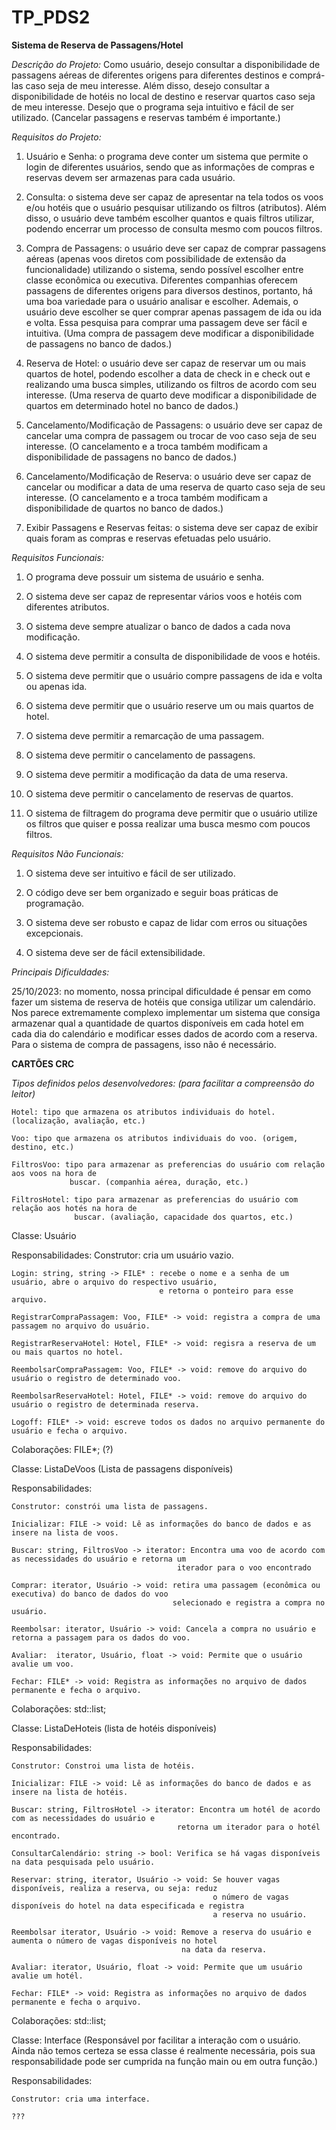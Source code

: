 # TP_PDS2
**Sistema de Reserva de Passagens/Hotel**

*Descrição do Projeto:*
Como usuário, desejo consultar a disponibilidade de passagens aéreas de diferentes 
origens para diferentes destinos e comprá-las caso seja de meu interesse. Além disso,
 desejo consultar a disponibilidade de hotéis no local de destino e reservar quartos 
 caso seja de meu interesse. Desejo que o programa seja intuitivo e fácil de ser utilizado. 
 (Cancelar passagens e reservas também é importante.) 

*Requisitos do Projeto:*

1.	Usuário e Senha: o programa deve conter um sistema que permite o login de diferentes 
usuários, sendo que as informações de compras e reservas devem ser armazenas para cada usuário.

2.	Consulta: o sistema deve ser capaz de apresentar na tela todos os voos e/ou hotéis que 
o usuário pesquisar utilizando os filtros (atributos). Além disso, o usuário deve também escolher 
quantos e quais filtros utilizar, podendo encerrar um processo de consulta mesmo com poucos filtros.

3.	Compra de Passagens: o usuário deve ser capaz de comprar passagens aéreas (apenas voos 
diretos com possibilidade de extensão da funcionalidade) utilizando o sistema, sendo possível 
escolher entre classe econômica ou executiva. Diferentes companhias oferecem passagens de diferentes 
origens para diversos destinos, portanto, há uma boa variedade para o usuário analisar e escolher. 
Ademais, o usuário deve escolher se quer comprar apenas passagem de ida ou ida e volta. Essa pesquisa 
para comprar uma passagem deve ser fácil e intuitiva. (Uma compra de passagem deve modificar a 
disponibilidade de passagens no banco de dados.)



4.	Reserva de Hotel: o usuário deve ser capaz de reservar um ou mais quartos de hotel, podendo 
escolher a data de check in e check out e realizando uma busca simples, utilizando os filtros de 
acordo com seu interesse. (Uma reserva de quarto deve modificar a disponibilidade de quartos em 
determinado hotel no banco de dados.)

5.	Cancelamento/Modificação de Passagens: o usuário deve ser capaz de cancelar uma compra de 
passagem ou trocar de voo caso seja de seu interesse. (O cancelamento e a troca também modificam 
a disponibilidade de passagens no banco de dados.)


6.	Cancelamento/Modificação de Reserva: o usuário deve ser capaz de cancelar ou modificar a data 
de uma reserva de quarto caso seja de seu interesse. (O cancelamento e a troca também modificam a 
disponibilidade de quartos no banco de dados.)

7.	Exibir Passagens e Reservas feitas: o sistema deve ser capaz de exibir quais foram as compras e 
reservas efetuadas pelo usuário.

*Requisitos Funcionais:*

1.	O programa deve possuir um sistema de usuário e senha.

2.	O sistema deve ser capaz de representar vários voos e hotéis com diferentes atributos.
3.	O sistema deve sempre atualizar o banco de dados a cada nova modificação.

4.	O sistema deve permitir a consulta de disponibilidade de voos e hotéis.

5.	O sistema deve permitir que o usuário compre passagens de ida e volta ou apenas ida.
6.	O sistema deve permitir que o usuário reserve um ou mais quartos de hotel.

7.	O sistema deve permitir a remarcação de uma passagem.
8.	O sistema deve permitir o cancelamento de passagens.

9.	O sistema deve permitir a modificação da data de uma reserva.
10.	O sistema deve permitir o cancelamento de reservas de quartos.

11.	O sistema de filtragem do programa deve permitir que o usuário utilize os filtros que quiser e 
possa realizar uma busca mesmo com poucos filtros.


*Requisitos Não Funcionais:*

1.	O sistema deve ser intuitivo e fácil de ser utilizado.

2.	O código deve ser bem organizado e seguir boas práticas de programação.

3.	O sistema deve ser robusto e capaz de lidar com erros ou situações excepcionais.

4.	O sistema deve ser de fácil extensibilidade. 


*Principais Dificuldades:*

25/10/2023: no momento, nossa principal dificuldade é pensar em como fazer um sistema de reserva de 
hotéis que consiga utilizar um calendário. Nos parece extremamente complexo implementar um sistema 
que consiga armazenar qual a quantidade de quartos disponíveis em cada hotel em cada dia do calendário 
e modificar esses dados de acordo com a reserva. Para o sistema de compra de passagens, isso não é 
necessário.



**CARTÕES CRC**

*Tipos definidos pelos desenvolvedores: (para facilitar a compreensão do leitor)*

    Hotel: tipo que armazena os atributos individuais do hotel. (localização, avaliação, etc.)

    Voo: tipo que armazena os atributos individuais do voo. (origem, destino, etc.)

    FiltrosVoo: tipo para armazenar as preferencias do usuário com relação aos voos na hora de
                 buscar. (companhia aérea, duração, etc.)

    FiltrosHotel: tipo para armazenar as preferencias do usuário com relação aos hotés na hora de
                  buscar. (avaliação, capacidade dos quartos, etc.)



Classe: Usuário 

Responsabilidades:
    Construtor: cria um usuário vazio.
    
    Login: string, string -> FILE* : recebe o nome e a senha de um usuário, abre o arquivo do respectivo usuário,
                                     e retorna o ponteiro para esse arquivo.

    RegistrarCompraPassagem: Voo, FILE* -> void: registra a compra de uma passagem no arquivo do usuário.

    RegistrarReservaHotel: Hotel, FILE* -> void: regisra a reserva de um ou mais quartos no hotel.

    ReembolsarCompraPassagem: Voo, FILE* -> void: remove do arquivo do usuário o registro de determinado voo.

    ReembolsarReservaHotel: Hotel, FILE* -> void: remove do arquivo do usuário o registro de determinada reserva.

    Logoff: FILE* -> void: escreve todos os dados no arquivo permanente do usuário e fecha o arquivo.

Colaborações: FILE*; (?)

                    

Classe: ListaDeVoos (Lista de passagens disponíveis)

Responsabilidades:

    Construtor: constrói uma lista de passagens.

    Inicializar: FILE -> void: Lê as informações do banco de dados e as insere na lista de voos.

    Buscar: string, FiltrosVoo -> iterator: Encontra uma voo de acordo com as necessidades do usuário e retorna um 
                                         iterador para o voo encontrado
    
    Comprar: iterator, Usuário -> void: retira uma passagem (econômica ou executiva) do banco de dados do voo 
                                        selecionado e registra a compra no usuário.
    
    Reembolsar: iterator, Usuário -> void: Cancela a compra no usuário e retorna a passagem para os dados do voo.

    Avaliar:  iterator, Usuário, float -> void: Permite que o usuário avalie um voo.

    Fechar: FILE* -> void: Registra as informações no arquivo de dados permanente e fecha o arquivo.

Colaborações: std::list;

 

Classe: ListaDeHoteis (lista de hotéis disponíveis)

Responsabilidades:
        
    Construtor: Constroi uma lista de hotéis.

    Inicializar: FILE -> void: Lê as informações do banco de dados e as insere na lista de hotéis.

    Buscar: string, FiltrosHotel -> iterator: Encontra um hotél de acordo com as necessidades do usuário e 
                                         retorna um iterador para o hotél encontrado.

    ConsultarCalendário: string -> bool: Verifica se há vagas disponíveis na data pesquisada pelo usuário.

    Reservar: string, iterator, Usuário -> void: Se houver vagas disponíveis, realiza a reserva, ou seja: reduz
                                                 o número de vagas disponíveis do hotel na data especificada e registra
                                                 a reserva no usuário.

    Reembolsar iterator, Usuário -> void: Remove a reserva do usuário e aumenta o número de vagas disponíveis no hotel 
                                          na data da reserva.

    Avaliar: iterator, Usuário, float -> void: Permite que um usuário avalie um hotél.

    Fechar: FILE* -> void: Registra as informações no arquivo de dados permanente e fecha o arquivo.
            
Colaborações: std::list;

  

            
Classe: Interface (Responsável por facilitar a interação com o usuário. Ainda não temos certeza se essa 
                  classe é realmente necessária, pois sua responsabilidade pode ser cumprida na função main
                  ou em outra função.)

Responsabilidades:
    
    Construtor: cria uma interface.

    ???

 
